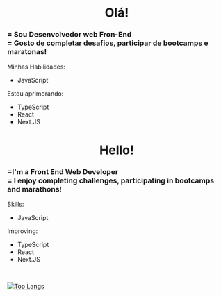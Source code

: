 <h1 align="center">Olá!</h1>
<h3>= Sou Desenvolvedor web Fron-End<br>= Gosto de completar desafios, participar de bootcamps e maratonas!</h3>
<p>Minhas Habilidades:</p>
<ul>
  <li>JavaScript</li>
</ul>
<p>Estou aprimorando:</p>
<ul>
  <li>TypeScript</li>
  <li>React</li>
  <li>Next.JS</li>
</ul>
<h1 align="center">Hello!</h1>
<h3>=I'm a Front End Web Developer<br>= I enjoy completing challenges, participating in bootcamps and marathons!</h3>
<p>Skills:</p>
<ul>
  <li>JavaScript</li>
</ul>
<p>Improving:</p>
<ul>
  <li>TypeScript</li>
  <li>React</li>
  <li>Next.JS</li>
 </ul>
 <br>

[![Top Langs](https://github-readme-stats.vercel.app/api/top-langs/?username=Willianprof&layout=compact&theme=github_dark )](https://github.com/anuraghazra/github-readme-stats)
